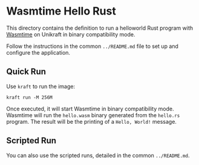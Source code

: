 # Wasmtime Hello Rust

This directory contains the definition to run a helloworld Rust program with [Wasmtime](https://github.com/bytecodealliance/wasmtime) on Unikraft in binary compatibility mode.

Follow the instructions in the common `../README.md` file to set up and configure the application.

## Quick Run

Use `kraft` to run the image:

```console
kraft run -M 256M
```

Once executed, it will start Wasmtime in binary compatibility mode.
Wasmtime will run the `hello.wasm` binary generated from the `hello.rs` program.
The result will be the printing of a `Hello, World!` message.

## Scripted Run

You can also use the scripted runs, detailed in the common `../README.md`.
